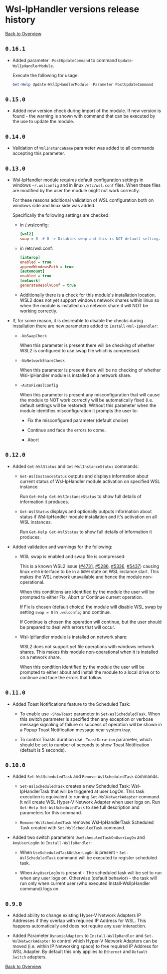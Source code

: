 # Wsl-IpHandler versions release history

[Back to Overview](./README.md)

## `0.16.1`

- Added parameter `-PostUpdateCommand` to command `Update-WslIpHandlerModule`.

  Execute the following for usage:

  ```powershell
  Get-Help Update-WslIpHandlerModule -Parameter PostUpdateCommand
  ```

## `0.15.0`

- Added new version check during import of the module. If new version is found - the warning is shown with command that can be executed by the use to update the module.

## `0.14.0`

- Validation of `WslInstanceName` parameter was added to all commands accepting this parameter.

## `0.13.0`

- Wsl-IpHandler module requires default configuration settings in windows `~/.wslconfig` and in linux `/etc/wsl.conf` files. When these files are modified by the user the module might not work correctly.

  For these reasons additional validation of WSL configuration both on windows side and linux side was added.

  Specifically the following settings are checked:

  - in /.wslconfig:

    ```ini
    [wsl2]
    swap = 0  # 0 -> Disables swap and this is NOT default setting.
    ```

  - in /etc/wsl.conf:

    ```ini
    [interop]
    enabled = true
    appendWindowsPath = true
    [automount]
    enabled = true
    [network]
    generateResolvConf = true
    ```

  - Additionally there is a check for this module's installation location. WSL2 does not yet support windows network shares within linux so when the module is installed on a network share it will NOT be working correctly.

- If, for some reason, it is desireable to disable the checks during installation there are new parameters added to `Install-Wsl-IpHandler`:

  - `-NoSwapCheck`

    When this parameter is present there will be checking of whether WSL2 is configured to use swap file which is compressed.

  - `-NoNetworkShareCheck`

    When this parameter is present there will be no checking of whether Wsl-IpHandler module is installed on a network share.

  - `-AutoFixWslConfig`

    When this parameter is present any misconfiguration that will cause the module to NOT work correctly will be automatically fixed (i.e. default settings will be restored). Without this parameter when the module identifies misconfiguration it prompts the user to:

    - Fix the misconfigured parameter (default choice)

    - Continue and face the errors to come.

    - Abort

## `0.12.0`

- Added `Get-WslStatus` and `Get-WslInstanceStatus` commands:

  - `Get-WslInstanceStatus` outputs and displays information about current status of Wsl-IpHandler module activation on specified WSL instance.

    Run `Get-Help Get-WslInstanceStatus` to show full details of information it produces.

  - `Get-WslStatus` displays and optionally outputs information about status if Wsl-IpHandler module installation and it's activation on all WSL instances.

    Run `Get-Help Get-WslStatus` to show full details of information it produces.

- Added validation and warnings for the following:

  - WSL swap is enabled and swap file is compressed:

    This is a known WSL2 issue ([#4731](https://github.com/microsoft/WSL/issues/4731), [#5286](https://github.com/microsoft/WSL/issues/5286), [#5336](https://github.com/microsoft/WSL/issues/5336), [#5437](https://github.com/microsoft/WSL/issues/5437)) causing linux `eth0` interface to be in a `DOWN` state on WSL instance start. This makes the WSL network unavailable and hence the module non-operational.

    When this conditions are identified by the module the user will be prompted to either Fix, Abort or Continue current operation.

    If Fix is chosen (default choice) the module will disable WSL swap by setting `swap = 0` in `.wslconfig` and continue.

    If Continue is chosen the operation will continue, but the user should be prepared to deal with errors that will occur.

  - Wsl-IpHandler module is installed on network share:

    WSL2 does not support yet file operations with windows network shares.
    This makes this module non-operational when it is installed on a network share.

    When this condition identified by the module the user will be prompted to either about and install the module to a local drive or to continue and face the errors that follow.

## `0.11.0`

- Added Toast Notifications feature to the Scheduled Task:

  - To enable use `-ShowToast` parameter in `Set-WslScheduledTask`. When this switch parameter is specified then any exception or verbose message signaling of failure or success of operation will be shown in a Popup Toast Notification message near system tray.

  - To control Toasts duration use `-ToastDuration` parameter, which should be set to number of seconds to show Toast Notification (default is 5 seconds).

## `0.10.0`

- Added `Set-WslScheduledTask` and `Remove-WslScheduledTask` commands:

  - `Set-WslScheduledTask` creates a new Scheduled Task: Wsl-IpHandlerTask that will be triggered at user LogOn. This task execution is equivalent to running `Set-WslNetworkAdapter` command. It will create WSL Hyper-V Network Adapter when user logs on. Run `Get-Help Set-WslScheduledTask` to see full description and parameters for this command.

  - `Remove-WslScheduledTask` removes Wsl-IpHandlerTask Scheduled Task created with `Set-WslScheduledTask` command.

- Added two switch parameters `UseScheduledTaskOnUserLogOn` and `AnyUserLogOn` to `Install-WslIpHandler`:

  - When `UseScheduledTaskOnUserLogOn` is present - `Set-WslScheduledTask` command will be executed to register scheduled task.

  - When `AnyUserLogOn` is present - The scheduled task will be set to run when any user logs on. Otherwise (default behavior) - the task will run only when current user (who executed Install-WslIpHandler command) logs on.

## `0.9.0`

- Added ability to change existing Hyper-V Network Adapters IP Addresses if they overlap with required IP Address for WSL. This happens automatically and does not require any user interaction.

- Added Parameter `DynamicAdapters` to `Install-WslIpHandler` and `Set-WslNetworkAdapter` to control which Hyper-V Network Adapters can be moved (i.e. within IP Networking space) to free required IP Address for WSL Adapter. By default this only applies to `Ethernet` and `Default Switch` adapters.

[Back to Overview](./README.md)
